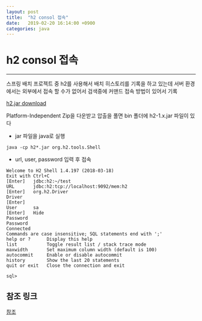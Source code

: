 ```yaml
---
layout: post
title:  "h2 consol 접속"
date:   2019-02-20 16:14:00 +0900
categories: java
---
```


# h2 consol 접속

---------  

스프링 배치 프로젝트 중 h2를 사용해서 배치 히스토리를 기록을 하고 있는데 서버 환경에서는 외부에서 접속 할 수가 없어서 검색중에 커맨드 접속 방법이 있어서 기록

[h2.jar download](http://www.h2database.com/html/download.html)

Platform-Independent Zip을 다운받고 압출을 풀면
bin 폴더에 h2-1.x.jar 파일이 있다

- jar 파일을 java로 실행

```
java -cp h2*.jar org.h2.tools.Shell
```

- url, user, password 입력 후 접속

```
Welcome to H2 Shell 1.4.197 (2018-03-18)
Exit with Ctrl+C
[Enter]   jdbc:h2:~/test
URL       jdbc:h2:tcp://localhost:9092/mem:h2
[Enter]   org.h2.Driver
Driver
[Enter]
User      sa
[Enter]   Hide
Password
Password
Connected
Commands are case insensitive; SQL statements end with ';'
help or ?      Display this help
list           Toggle result list / stack trace mode
maxwidth       Set maximum column width (default is 100)
autocommit     Enable or disable autocommit
history        Show the last 20 statements
quit or exit   Close the connection and exit

sql>
```


## 참조 링크
[참조](http://opensource-soa.blogspot.com/2009/03/how-to-use-h2-shell.html)